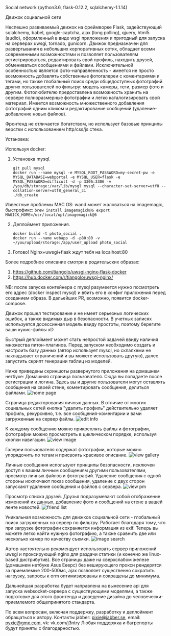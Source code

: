 Social network
(python3.6, flask-0.12.2, sqlalchemy-1.1.14)

Движок социальной сети

Неспешно развиваемый движок на фреймворке Flask, задействующий sqlalchemy, babel, google-captcha, ajax (long polling), qjuery, html5 (audio), оформленный в виде wsgi приложения и пригодный для запуска на серверах uwsgi, tornado, gunicorn.
Движок предназначен для развертывания в небольших корпоративных сетях, обладает всеми современными возможностями и позволяет пользователям регистрироваться, редактировать свой профиль, находить друзей, обмениваться сообщениями и файлами. Исключительной особенностью является фото-направленность - имеется не просто возможность добавлять собственные фотогалереи с коментариями и тегами, но также глобальный поиск среди общедоступных фотографий других пользователей по фильтру: модель камеры, теги, размер фото и другим. Фотолюбителю предоставлена возможность хранить на сервере полноразмерные фотографии и легко каталогизировать свой материал. Имеется возможность множественного добавления фотографий одним кликом и редактирование сообщений (удаление-добавление новых файлов).

Фронтенд не отличается богатством, но использует базовые принципы верстки с использованием http/css/js стека.


Установка:

Используя docker:
1) Установка mysql.
    ```
    git pull mysql
    docker run --name mysql -e MYSQL_ROOT_PASSWORD=my-secret-pw -e MYSQL_DATABASE=webportal -e MYSQL_USER=flask -e MYSQL_PASSWORD=difficult -d -p 3306:3306 -v /you/db/storage:/var/lib/mysql mysql --character-set-server=utf8 --collation-server=utf8_general_ci
    ./db_create
    ```
Известные проблемы MAC OS: wand может жаловаться на imagemagic, быстрофикс:
    ```
    brew install imagemagick@6
    export MAGICK_HOME=/usr/local/opt/imagemagick@6
    ```

2) Деплоймент приложения.
    ```
    docker build -t photo_social .
    docker run --name webapp -d -p80:80 -v ~/you/upload/storage:/app/user_upload photo_social
    ```
3) Готово! Nginx+uwsgi+flask ждут тебя на localhost:80

Более подробное описание смотри в родительских образах:
1) https://github.com/tiangolo/uwsgi-nginx-flask-docker
2) https://hub.docker.com/r/tiangolo/uwsgi-nginx/

NB: после запуска контейнера с mysql разумеется нужно посмотреть его адрес (docker inspect mysql) и вбить его в конфиг приложения перед созданием образа. В дальейших PR, возможно, появится docker-compose.


Движок прошел тестирование и не имеет серьезных логических ошибок, а также видимых дыр в безопасности. В учетных записях используется досессинная модель ввиду простоты, поэтому берегите ваши кукис-файлы xD

Быстрый деплоймент может стать непростой задачей ввиду наличия множества питон-плагинов. Перед запуском необходимо создать и настроить базу данных (автор использует mysql, но склалхеми не накладывает ограничений и вы можете использовать другую), далее запустить скрипт генерации таблиц из моделей.

Ниже приведены скриншоты развернутого приложения на домашнем нетбуке:
Домашняя страница пользователя. Сюда вы попадаете после регистрации и логина. Здесь вы и другие пользователи могут оставлять сообщения на своей стене, коментировать сообщения, делиться файлами.
![home page](http://i.imgur.com/VJM4yWW.png "домашняя страница")

Страница редакторования личных данных. В отличие от многих социальных сетей кнопка "удалить профиль" действительно удаляет профиль, рекурсивно, т.е. все сообщения-коментарии и вами загруженные на сервер файлы.
![edit info](http://i.imgur.com/ZFztwSI.png "редактирование личных данных")

К каждому сообщению можно прикреплять файлы и фотографии, фотографии можно просмотреть в циклическом порядке, используя кнопки навигации.
![view image](http://i.imgur.com/eIbBjp7.png "просмотр картинок в сообщении")

Галереи пользователя содержат фотографии, которые можно упорядочить по тегам и присвоить красивое описание.
![view gallery](http://i.imgur.com/mK1kLoU.png "просмотр галереи")

Личные сообщения используют принципы безопасности, исключен доступ к вашим личным сообщениям другими пользователями, просмотр личных файлов и фотографий. Удаление сообщения с одной стороны исключают показ сообщения, удаление с двух сторон запускают удаление сообщения и файлов с сервера.
![view pm](http://i.imgur.com/Eolyag7.png "просмотр личных сообщений")

Просмотр списка друзей. Друзья подразумевают собой отображение изменений их данных, добавление фото и сообщений на стене в вашей ленте новостей.
![friend list](http://i.imgur.com/mTiNO5Z.png "поиск среди друзей")

Уникальная возможность для движков социальной сети - глобальный поиск загруженных на сервер по фильтру. Работает благодаря тому, что при загрузке фотографии сохраняется информация из exif. Теперь вы можете легко найти нужную фотографию, а также сравнить две или несколько камер по качеству съемки.
![image search](http://i.imgur.com/yDvyyfH.png "глобальный поиск изображений по фильтру")

Автор настоятельно рекомендует использовать сервер приложений uwsgi и проксирующий nginx для раздачи статики (и конечно же linux-based дистрибутив). Все страницы даже на сверхслабом железе (домашнем нетбуке Asus Eeepc) без кеширующего прокси рендерятся за приемлемые 200-500мс, ajax позволяет существенно сократить нагрузку, запросы к orm оптимизированы и сокращены до минимума.

Дальнейшая разработка будет направлена на вынесение api для запуска websocket-сервера с существующими моделями, а также подготовке для этого фронтенда и доведение дизайна до человечески-приемлемого общепринятого стандарта.

По всем вопросам, включая поддержку, разработку и деплоймент обращаться к автору. Контакты jabber: pixie@jabber.se, email: pyxie@gmx.com, vk: vk.com/j3ntry
Любая поддержка и багрепорты будут приняты с благодарностью.
